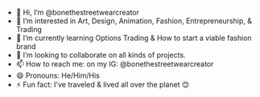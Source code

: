 - 👋 Hi, I’m @bonethestreetwearcreator
- 👀 I’m interested in Art, Design, Animation, Fashion, Entrepreneurship, & Trading
- 🌱 I’m currently learning Options Trading & How to start a viable fashion brand
- 💞️ I’m looking to collaborate on all kinds of projects.
- 📫 How to reach me: on my IG: @bonethestreetwearcreator
- 😄 Pronouns: He/Him/His
- ⚡ Fun fact: I've traveled & lived all over the planet 😊

<!---
bonethestreetwearcreator/bonethestreetwearcreator is a ✨ special ✨ repository because its `README.md` (this file) appears on your GitHub profile.
You can click the Preview link to take a look at your changes.
--->
